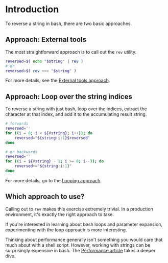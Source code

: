 # Introduction

To reverse a string in bash, there are two basic approaches.

## Approach: External tools

The most straightforward approach is to call out the `rev` utility.

```bash
reversed=$( echo "$string" | rev )
# or
reversed=$( rev <<< "$string" )
```

For more details, see the [External tools approach][app-external].

## Approach: Loop over the string indices

To reverse a string with just bash, loop over the indices, extract the character at that index, and add it to the accumulating result string.

```bash
# forwards
reversed=''
for ((i = 0; i < ${#string}; i++)); do
    reversed="${string:i:1}$reversed"
done

# or backwards
reversed=''
for ((i = ${#string} - 1; i >= 0; i--)); do
    reversed+="${string:i:1}"
done
```

For more details, go to the [Looping approach][app-loop].

## Which approach to use?

Calling out to `rev` makes this exercise extremely trivial.
In a production environment, it's exactly the right approach to take.

If you're interested in learning about bash loops and parameter expansion, experimenting with the loop approach is more interesting.

Thinking about performance generally isn't something you would care that much about with a shell script.
However, working with strings can be surprisingly expensive in bash.
The [Performance article][art-perf] takes a deeper dive.

[app-external]: /tracks/bash/exercises/reverse-string/approaches/external-tools
[app-loop]: /tracks/bash/exercises/reverse-string/approaches/loops
[art-perf]:  /tracks/bash/exercises/reverse-string/articles/performance

